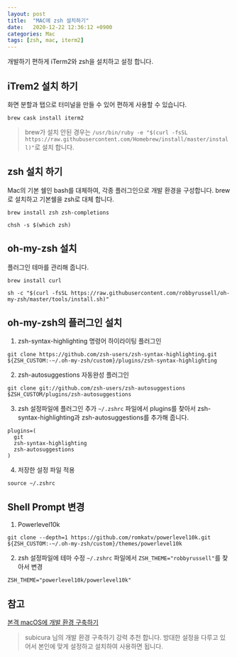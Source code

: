 ```yaml
---
layout: post
title:  "MAC에 zsh 설치하기"
date:   2020-12-22 12:36:12 +0900
categories: Mac
tags: [zsh, mac, iterm2]
---
```


개발하기 편하게 iTerm2와 zsh을 설치하고 설정 합니다.

## iTrem2 설치 하기
화면 분할과 탭으로 터미널을 만들 수 있어 편하게 사용할 수 있습니다.
```
brew cask install iterm2
```
> brew가 설치 안된 경우는 `/usr/bin/ruby -e "$(curl -fsSL https://raw.githubusercontent.com/Homebrew/install/master/install)"`로 설치 합니다.

## zsh 설치 하기
Mac의 기본 쉘인 bash를 대체하여, 각종 플러그인으로 개발 환경을 구성합니다.
brew로 설치하고 기본쉘을 zsh로 대체 합니다.
```
brew install zsh zsh-completions

chsh -s $(which zsh)
```

## oh-my-zsh 설치
플러그인 테마를 관리해 줍니다.

```
brew install curl

sh -c "$(curl -fsSL https://raw.githubusercontent.com/robbyrussell/oh-my-zsh/master/tools/install.sh)"
```

## oh-my-zsh의 플러그인 설치

1. zsh-syntax-highlighting
명령어 하이라이팅 플러그인
```
git clone https://github.com/zsh-users/zsh-syntax-highlighting.git ${ZSH_CUSTOM:-~/.oh-my-zsh/custom}/plugins/zsh-syntax-highlighting
```

2. zsh-autosuggestions
자동완성 플러그인
```
git clone git://github.com/zsh-users/zsh-autosuggestions $ZSH_CUSTOM/plugins/zsh-autosuggestions
```

3. zsh 설정파일에 플러그인 추가
`~/.zshrc` 파일에서 plugins를 찾아서 zsh-syntax-highlighting과 zsh-autosuggestions를 추가해 줍니다.
```
plugins=(
  git
  zsh-syntax-highlighting
  zsh-autosuggestions
)
```

4. 저장한 설정 파일 적용
```
source ~/.zshrc
```

## Shell Prompt 변경

1. Powerlevel10k
```
git clone --depth=1 https://github.com/romkatv/powerlevel10k.git ${ZSH_CUSTOM:-~/.oh-my-zsh/custom}/themes/powerlevel10k
```

2. zsh 설정파일에 테마 수정
`~/.zshrc` 파일에서 `ZSH_THEME="robbyrussell"`를 찾아서 변경
```
ZSH_THEME="powerlevel10k/powerlevel10k"
```


## 참고
[본격 macOS에 개발 환경 구축하기](https://subicura.com/2017/11/22/mac-os-development-environment-setup.html)
> subicura 님의 개발 환경 구축하기 강력 추천 합니다. 방대한 설정을 다루고 있어서 본인에 맞게 설정하고 설치하여 사용하면 됩니다. 